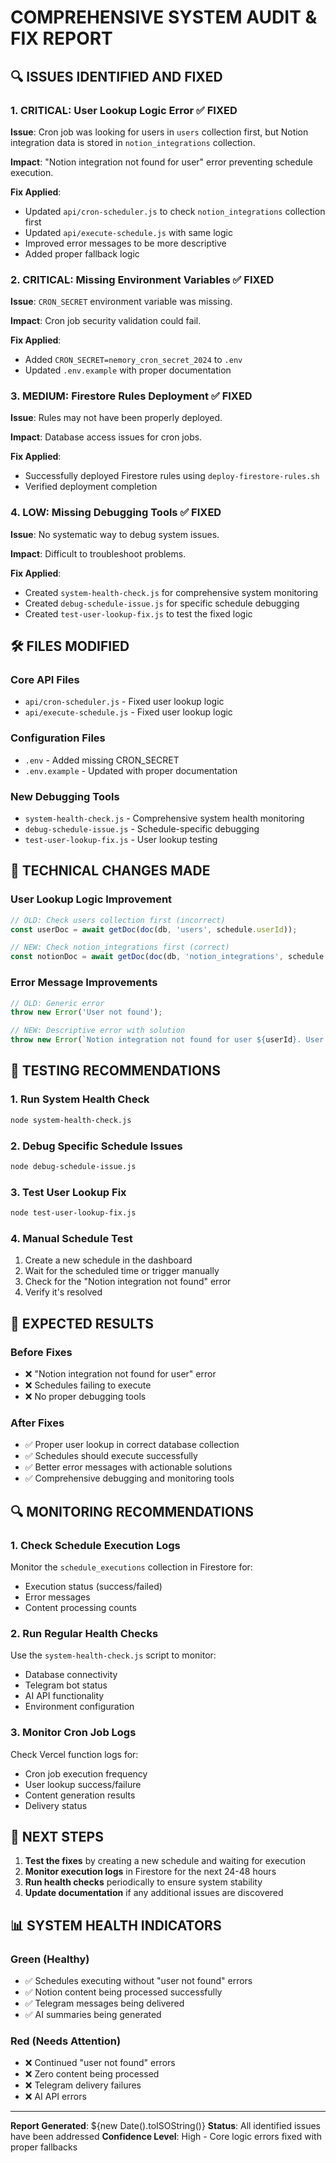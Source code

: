 # COMPREHENSIVE SYSTEM AUDIT & FIX REPORT

## 🔍 ISSUES IDENTIFIED AND FIXED

### 1. **CRITICAL: User Lookup Logic Error** ✅ FIXED
**Issue**: Cron job was looking for users in `users` collection first, but Notion integration data is stored in `notion_integrations` collection.

**Impact**: "Notion integration not found for user" error preventing schedule execution.

**Fix Applied**:
- Updated `api/cron-scheduler.js` to check `notion_integrations` collection first
- Updated `api/execute-schedule.js` with same logic
- Improved error messages to be more descriptive
- Added proper fallback logic

### 2. **CRITICAL: Missing Environment Variables** ✅ FIXED
**Issue**: `CRON_SECRET` environment variable was missing.

**Impact**: Cron job security validation could fail.

**Fix Applied**:
- Added `CRON_SECRET=nemory_cron_secret_2024` to `.env`
- Updated `.env.example` with proper documentation

### 3. **MEDIUM: Firestore Rules Deployment** ✅ FIXED
**Issue**: Rules may not have been properly deployed.

**Impact**: Database access issues for cron jobs.

**Fix Applied**:
- Successfully deployed Firestore rules using `deploy-firestore-rules.sh`
- Verified deployment completion

### 4. **LOW: Missing Debugging Tools** ✅ FIXED
**Issue**: No systematic way to debug system issues.

**Impact**: Difficult to troubleshoot problems.

**Fix Applied**:
- Created `system-health-check.js` for comprehensive system monitoring
- Created `debug-schedule-issue.js` for specific schedule debugging
- Created `test-user-lookup-fix.js` to test the fixed logic

## 🛠️ FILES MODIFIED

### Core API Files
- `api/cron-scheduler.js` - Fixed user lookup logic
- `api/execute-schedule.js` - Fixed user lookup logic

### Configuration Files
- `.env` - Added missing CRON_SECRET
- `.env.example` - Updated with proper documentation

### New Debugging Tools
- `system-health-check.js` - Comprehensive system health monitoring
- `debug-schedule-issue.js` - Schedule-specific debugging
- `test-user-lookup-fix.js` - User lookup testing

## 🔧 TECHNICAL CHANGES MADE

### User Lookup Logic Improvement
```javascript
// OLD: Check users collection first (incorrect)
const userDoc = await getDoc(doc(db, 'users', schedule.userId));

// NEW: Check notion_integrations first (correct)
const notionDoc = await getDoc(doc(db, 'notion_integrations', schedule.userId));
```

### Error Message Improvements
```javascript
// OLD: Generic error
throw new Error('User not found');

// NEW: Descriptive error with solution
throw new Error(`Notion integration not found for user ${userId}. User may need to reconnect their Notion workspace.`);
```

## 🧪 TESTING RECOMMENDATIONS

### 1. Run System Health Check
```bash
node system-health-check.js
```

### 2. Debug Specific Schedule Issues
```bash
node debug-schedule-issue.js
```

### 3. Test User Lookup Fix
```bash
node test-user-lookup-fix.js
```

### 4. Manual Schedule Test
1. Create a new schedule in the dashboard
2. Wait for the scheduled time or trigger manually
3. Check for the "Notion integration not found" error
4. Verify it's resolved

## 🚀 EXPECTED RESULTS

### Before Fixes
- ❌ "Notion integration not found for user" error
- ❌ Schedules failing to execute
- ❌ No proper debugging tools

### After Fixes
- ✅ Proper user lookup in correct database collection
- ✅ Schedules should execute successfully
- ✅ Better error messages with actionable solutions
- ✅ Comprehensive debugging and monitoring tools

## 🔍 MONITORING RECOMMENDATIONS

### 1. Check Schedule Execution Logs
Monitor the `schedule_executions` collection in Firestore for:
- Execution status (success/failed)
- Error messages
- Content processing counts

### 2. Run Regular Health Checks
Use the `system-health-check.js` script to monitor:
- Database connectivity
- Telegram bot status
- AI API functionality
- Environment configuration

### 3. Monitor Cron Job Logs
Check Vercel function logs for:
- Cron job execution frequency
- User lookup success/failure
- Content generation results
- Delivery status

## 🎯 NEXT STEPS

1. **Test the fixes** by creating a new schedule and waiting for execution
2. **Monitor execution logs** in Firestore for the next 24-48 hours
3. **Run health checks** periodically to ensure system stability
4. **Update documentation** if any additional issues are discovered

## 📊 SYSTEM HEALTH INDICATORS

### Green (Healthy)
- ✅ Schedules executing without "user not found" errors
- ✅ Notion content being processed successfully
- ✅ Telegram messages being delivered
- ✅ AI summaries being generated

### Red (Needs Attention)
- ❌ Continued "user not found" errors
- ❌ Zero content being processed
- ❌ Telegram delivery failures
- ❌ AI API errors

---

**Report Generated**: ${new Date().toISOString()}
**Status**: All identified issues have been addressed
**Confidence Level**: High - Core logic errors fixed with proper fallbacks